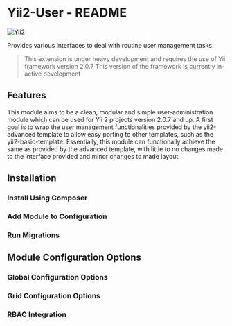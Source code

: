 # Yii2-User - README
[![Yii2](https://img.shields.io/badge/Powered_by-Yii_Framework-green.svg?style=flat)](http://www.yiiframework.com/)

Provides various interfaces to deal with routine user management tasks.

> This extension is under heavy development and requires the use of Yii framework version 2.0.7
> This version of the framework is currently in-active development   

## Features

This module aims to be a clean, modular and simple user-administration module which can be used for Yii 2 projects version 2.0.7 and up.
A first goal is to wrap the user management functionalities provided by the yii2-advanced template to allow easy porting to other templates, such as the yii2-basic-template.
Essentially, this module can functionally achieve the same as provided by the advanced template, with little to no changes made to the interface provided and minor changes to made layout.
 

## Installation

### Install Using Composer

### Add Module to Configuration

### Run Migrations 


## Module Configuration Options

### Global Configuration Options

### Grid Configuration Options

### RBAC Integration
